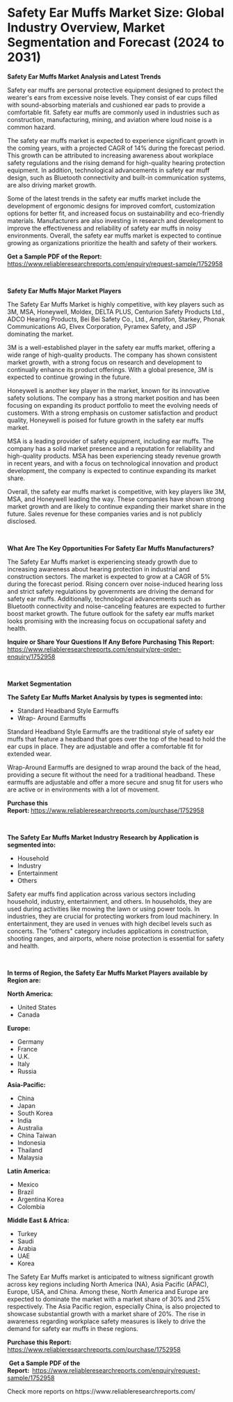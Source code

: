 <p><h1>Safety Ear Muffs Market Size: Global Industry Overview, Market Segmentation and Forecast (2024 to 2031)</h1></p><p><strong>Safety Ear Muffs Market Analysis and Latest Trends</strong></p>
<p><p>Safety ear muffs are personal protective equipment designed to protect the wearer's ears from excessive noise levels. They consist of ear cups filled with sound-absorbing materials and cushioned ear pads to provide a comfortable fit. Safety ear muffs are commonly used in industries such as construction, manufacturing, mining, and aviation where loud noise is a common hazard.</p><p>The safety ear muffs market is expected to experience significant growth in the coming years, with a projected CAGR of 14% during the forecast period. This growth can be attributed to increasing awareness about workplace safety regulations and the rising demand for high-quality hearing protection equipment. In addition, technological advancements in safety ear muff design, such as Bluetooth connectivity and built-in communication systems, are also driving market growth.</p><p>Some of the latest trends in the safety ear muffs market include the development of ergonomic designs for improved comfort, customization options for better fit, and increased focus on sustainability and eco-friendly materials. Manufacturers are also investing in research and development to improve the effectiveness and reliability of safety ear muffs in noisy environments. Overall, the safety ear muffs market is expected to continue growing as organizations prioritize the health and safety of their workers.</p></p>
<p><strong>Get a Sample PDF of the Report:&nbsp;</strong> <a href="https://www.reliableresearchreports.com/enquiry/request-sample/1752958">https://www.reliableresearchreports.com/enquiry/request-sample/1752958</a></p>
<p>&nbsp;</p>
<p><strong>Safety Ear Muffs Major Market Players</strong></p>
<p><p>The Safety Ear Muffs Market is highly competitive, with key players such as 3M, MSA, Honeywell, Moldex, DELTA PLUS, Centurion Safety Products Ltd., ADCO Hearing Products, Bei Bei Safety Co., Ltd., Amplifon, Starkey, Phonak Communications AG, Elvex Corporation, Pyramex Safety, and JSP dominating the market.</p><p>3M is a well-established player in the safety ear muffs market, offering a wide range of high-quality products. The company has shown consistent market growth, with a strong focus on research and development to continually enhance its product offerings. With a global presence, 3M is expected to continue growing in the future.</p><p>Honeywell is another key player in the market, known for its innovative safety solutions. The company has a strong market position and has been focusing on expanding its product portfolio to meet the evolving needs of customers. With a strong emphasis on customer satisfaction and product quality, Honeywell is poised for future growth in the safety ear muffs market.</p><p>MSA is a leading provider of safety equipment, including ear muffs. The company has a solid market presence and a reputation for reliability and high-quality products. MSA has been experiencing steady revenue growth in recent years, and with a focus on technological innovation and product development, the company is expected to continue expanding its market share.</p><p>Overall, the safety ear muffs market is competitive, with key players like 3M, MSA, and Honeywell leading the way. These companies have shown strong market growth and are likely to continue expanding their market share in the future. Sales revenue for these companies varies and is not publicly disclosed.</p></p>
<p>&nbsp;</p>
<p><strong>What Are The Key Opportunities For Safety Ear Muffs Manufacturers?</strong></p>
<p><p>The Safety Ear Muffs market is experiencing steady growth due to increasing awareness about hearing protection in industrial and construction sectors. The market is expected to grow at a CAGR of 5% during the forecast period. Rising concern over noise-induced hearing loss and strict safety regulations by governments are driving the demand for safety ear muffs. Additionally, technological advancements such as Bluetooth connectivity and noise-canceling features are expected to further boost market growth. The future outlook for the safety ear muffs market looks promising with the increasing focus on occupational safety and health.</p></p>
<p><strong>Inquire or Share Your Questions If Any Before Purchasing This Report:</strong> <a href="https://www.reliableresearchreports.com/enquiry/pre-order-enquiry/1752958">https://www.reliableresearchreports.com/enquiry/pre-order-enquiry/1752958</a></p>
<p>&nbsp;</p>
<p><strong>Market Segmentation</strong></p>
<p><strong>The Safety Ear Muffs Market Analysis by types is segmented into:</strong></p>
<p><ul><li>Standard Headband Style Earmuffs</li><li>Wrap- Around Earmuffs</li></ul></p>
<p><p>Standard Headband Style Earmuffs are the traditional style of safety ear muffs that feature a headband that goes over the top of the head to hold the ear cups in place. They are adjustable and offer a comfortable fit for extended wear. </p><p>Wrap-Around Earmuffs are designed to wrap around the back of the head, providing a secure fit without the need for a traditional headband. These earmuffs are adjustable and offer a more secure and snug fit for users who are active or in environments with a lot of movement.</p></p>
<p><strong>Purchase this Report:&nbsp;</strong><a href="https://www.reliableresearchreports.com/purchase/1752958">https://www.reliableresearchreports.com/purchase/1752958</a></p>
<p>&nbsp;</p>
<p><strong>The Safety Ear Muffs Market Industry Research by Application is segmented into:</strong></p>
<p><ul><li>Household</li><li>Industry</li><li>Entertainment</li><li>Others</li></ul></p>
<p><p>Safety ear muffs find application across various sectors including household, industry, entertainment, and others. In households, they are used during activities like mowing the lawn or using power tools. In industries, they are crucial for protecting workers from loud machinery. In entertainment, they are used in venues with high decibel levels such as concerts. The "others" category includes applications in construction, shooting ranges, and airports, where noise protection is essential for safety and health.</p></p>
<p>&nbsp;</p>
<p><strong>In terms of Region, the Safety Ear Muffs Market Players available by Region are:</strong></p>
<p>
    <p> <strong> North America: </strong>
        <ul>
            <li>United States</li>
            <li>Canada</li>
        </ul>
        </p> 
    <p> <strong> Europe: </strong>
        <ul>
            <li>Germany</li>
            <li>France</li>
            <li>U.K.</li>
            <li>Italy</li>
            <li>Russia</li>
        </ul>
        </p> 
    <p> <strong> Asia-Pacific: </strong>
        <ul>
            <li>China</li>
            <li>Japan</li>
            <li>South Korea</li>
            <li>India</li>
            <li>Australia</li>
            <li>China Taiwan</li>
            <li>Indonesia</li>
            <li>Thailand</li>
            <li>Malaysia</li>
        </ul>
        </p> 
    <p> <strong> Latin America: </strong>
        <ul>
            <li>Mexico</li>
            <li>Brazil</li>
            <li>Argentina Korea</li>
            <li>Colombia</li>
        </ul>
        </p> 
    <p> <strong> Middle East & Africa: </strong>
        <ul>
            <li>Turkey</li>
            <li>Saudi</li>
            <li>Arabia</li>
            <li>UAE</li>
            <li>Korea</li>
        </ul>
    </p>
    </p>
<p><p>The Safety Ear Muffs market is anticipated to witness significant growth across key regions including North America (NA), Asia Pacific (APAC), Europe, USA, and China. Among these, North America and Europe are expected to dominate the market with a market share of 30% and 25% respectively. The Asia Pacific region, especially China, is also projected to showcase substantial growth with a market share of 20%. The rise in awareness regarding workplace safety measures is likely to drive the demand for safety ear muffs in these regions.</p></p>
<p><strong>Purchase this Report: </strong><a href="https://www.reliableresearchreports.com/purchase/1752958">https://www.reliableresearchreports.com/purchase/1752958</a></p>
<p>&nbsp;<strong>Get a Sample PDF of the Report:&nbsp;&nbsp;</strong><a href="https://www.reliableresearchreports.com/enquiry/request-sample/1752958">https://www.reliableresearchreports.com/enquiry/request-sample/1752958</a></p>
<p><strong></strong></p>
<p>Check more reports on https://www.reliableresearchreports.com/</p>